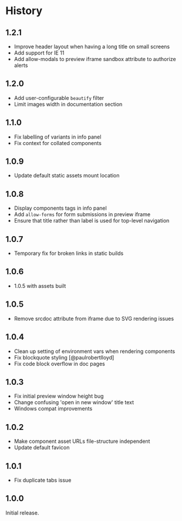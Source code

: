 # History

## 1.2.1

* Improve header layout when having a long title on small screens
* Add support for IE 11
* Add allow-modals to preview iframe sandbox attribute to authorize alerts

## 1.2.0

* Add user-configurable `beautify` filter
* Limit images width in documentation section

## 1.1.0

* Fix labelling of variants in info panel
* Fix context for collated components

## 1.0.9

* Update default static assets mount location

## 1.0.8

* Display components tags in info panel
* Add `allow-forms` for form submissions in preview iframe
* Ensure that title rather than label is used for top-level navigation

## 1.0.7

* Temporary fix for broken links in static builds

## 1.0.6

* 1.0.5 with assets built

## 1.0.5

* Remove srcdoc attribute from iframe due to SVG rendering issues

## 1.0.4

* Clean up setting of environment vars when rendering components
* Fix blockquote styling [@paulrobertlloyd]
* Fix code block overflow in doc pages

## 1.0.3

* Fix initial preview window height bug
* Change confusing 'open in new window' title text
* Windows compat improvements

## 1.0.2

* Make component asset URLs file-structure independent
* Update default favicon

## 1.0.1

* Fix duplicate tabs issue

## 1.0.0

Initial release.
